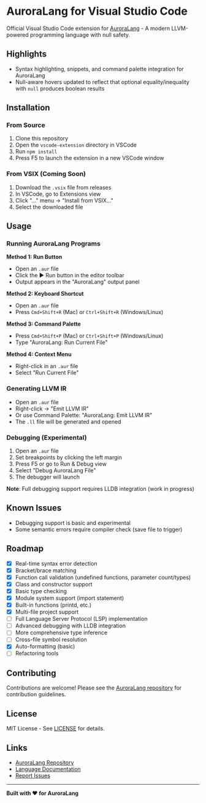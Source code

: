 # AuroraLang for Visual Studio Code

Official Visual Studio Code extension for [AuroraLang](https://github.com/flyfishxu/AuroraLang) - A modern LLVM-powered programming language with null safety.

## Highlights

- Syntax highlighting, snippets, and command palette integration for AuroraLang
- Null-aware hovers updated to reflect that optional equality/inequality with `null` produces boolean results

## Installation

### From Source
1. Clone this repository
2. Open the `vscode-extension` directory in VSCode
3. Run `npm install`
4. Press F5 to launch the extension in a new VSCode window

### From VSIX (Coming Soon)
1. Download the `.vsix` file from releases
2. In VSCode, go to Extensions view
3. Click "..." menu → "Install from VSIX..."
4. Select the downloaded file

## Usage

### Running AuroraLang Programs

**Method 1: Run Button**
- Open an `.aur` file
- Click the ▶️ Run button in the editor toolbar
- Output appears in the "AuroraLang" output panel

**Method 2: Keyboard Shortcut**
- Open an `.aur` file
- Press `Cmd+Shift+R` (Mac) or `Ctrl+Shift+R` (Windows/Linux)

**Method 3: Command Palette**
- Press `Cmd+Shift+P` (Mac) or `Ctrl+Shift+P` (Windows/Linux)
- Type "AuroraLang: Run Current File"

**Method 4: Context Menu**
- Right-click in an `.aur` file
- Select "Run Current File"

### Generating LLVM IR

- Open an `.aur` file
- Right-click → "Emit LLVM IR"
- Or use Command Palette: "AuroraLang: Emit LLVM IR"
- The `.ll` file will be generated and opened

### Debugging (Experimental)

1. Open an `.aur` file
2. Set breakpoints by clicking the left margin
3. Press F5 or go to Run & Debug view
4. Select "Debug AuroraLang File"
5. The debugger will launch

**Note**: Full debugging support requires LLDB integration (work in progress)


## Known Issues

- Debugging support is basic and experimental
- Some semantic errors require compiler check (save file to trigger)

## Roadmap

- [x] Real-time syntax error detection
- [x] Bracket/brace matching
- [x] Function call validation (undefined functions, parameter count/types)
- [x] Class and constructor support
- [x] Basic type checking
- [x] Module system support (import statement)
- [x] Built-in functions (printd, etc.)
- [x] Multi-file project support
- [ ] Full Language Server Protocol (LSP) implementation
- [ ] Advanced debugging with LLDB integration
- [ ] More comprehensive type inference
- [ ] Cross-file symbol resolution
- [x] Auto-formatting (basic)
- [ ] Refactoring tools

## Contributing

Contributions are welcome! Please see the [AuroraLang repository](https://github.com/flyfishxu/AuroraLang) for contribution guidelines.

## License

MIT License - See [LICENSE](LICENSE) for details.

## Links

- [AuroraLang Repository](https://github.com/flyfishxu/AuroraLang)
- [Language Documentation](https://github.com/flyfishxu/AuroraLang/tree/main/docs)
- [Report Issues](https://github.com/flyfishxu/AuroraLang/issues)

---

**Built with ❤️ for AuroraLang**
